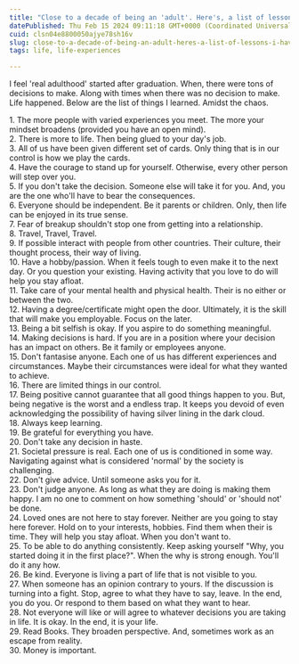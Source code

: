 ```yaml
---
title: "Close to a decade of being an 'adult'. Here's, a list of lessons I have learned the hard way !!"
datePublished: Thu Feb 15 2024 09:11:18 GMT+0000 (Coordinated Universal Time)
cuid: clsn04e8800050ajye78sh16v
slug: close-to-a-decade-of-being-an-adult-heres-a-list-of-lessons-i-have-learned-the-hard-way
tags: life, life-experiences

---
```


I feel 'real adulthood' started after graduation. When, there were tons of decisions to make. Along with times when there was no decision to make. Life happened. Below are the list of things I learned. Amidst the chaos.

1\. The more people with varied experiences you meet. The more your mindset broadens (provided you have an open mind).  
2\. There is more to life. Then being glued to your day's job.  
3\. All of us have been given different set of cards. Only thing that is in our control is how we play the cards.  
4\. Have the courage to stand up for yourself. Otherwise, every other person will step over you.  
5\. If you don't take the decision. Someone else will take it for you. And, you are the one who'll have to bear the consequences.  
6\. Everyone should be independent. Be it parents or children. Only, then life can be enjoyed in its true sense.  
7\. Fear of breakup shouldn't stop one from getting into a relationship.  
8\. Travel, Travel, Travel.  
9\. If possible interact with people from other countries. Their culture, their thought process, their way of living.  
10\. Have a hobby/passion. When it feels tough to even make it to the next day. Or you question your existing. Having activity that you love to do will help you stay afloat.  
11\. Take care of your mental health and physical health. Their is no either or between the two.  
12\. Having a degree/certificate might open the door. Ultimately, it is the skill that will make you employable. Focus on the later.  
13\. Being a bit selfish is okay. If you aspire to do something meaningful.  
14\. Making decisions is hard. If you are in a position where your decision has an impact on others. Be it family or employees anyone.  
15\. Don't fantasise anyone. Each one of us has different experiences and circumstances. Maybe their circumstances were ideal for what they wanted to achieve.  
16\. There are limited things in our control.  
17\. Being positive cannot guarantee that all good things happen to you. But, being negative is the worst and a endless trap. It keeps you devoid of even acknowledging the possibility of having silver lining in the dark cloud.  
18\. Always keep learning.  
19\. Be grateful for everything you have.  
20\. Don't take any decision in haste.  
21\. Societal pressure is real. Each one of us is conditioned in some way. Navigating against what is considered 'normal' by the society is challenging.  
22\. Don't give advice. Until someone asks you for it.  
23\. Don't judge anyone. As long as what they are doing is making them happy. I am no one to comment on how something 'should' or 'should not' be done.  
24\. Loved ones are not here to stay forever. Neither are you going to stay here forever. Hold on to your interests, hobbies. Find them when their is time. They will help you stay afloat. When you don't want to.  
25\. To be able to do anything consistently. Keep asking yourself "Why, you started doing it in the first place?". When the why is strong enough. You'll do it any how.  
26\. Be kind. Everyone is living a part of life that is not visible to you.  
27\. When someone has an opinion contrary to yours. If the discussion is turning into a fight. Stop, agree to what they have to say, leave. In the end, you do you. Or respond to them based on what they want to hear.  
28\. Not everyone will like or will agree to whatever decisions you are taking in life. It is okay. In the end, it is your life.  
29\. Read Books. They broaden perspective. And, sometimes work as an escape from reality.  
30\. Money is important.